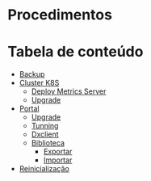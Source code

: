 # Procedimentos

Tabela de conteúdo
==================

- [Backup](backup.md)
- [Cluster K8S](#cluster-k8s)
  - [Deploy Metrics Server](metrics-server-k8s.md)
  - [Upgrade](upgrade-k8s.md)
- [Portal](#portal)
  - [Upgrade](upgrade-portal.md)
  - [Tunning](tunning-dx.md)
  - [Dxclient](docs/dxclient.md)
  - [Biblioteca](#biblioteca)
    - [Exportar](export-library.md)
    - [Importar](import-library.md)
- [Reinicialização](reinicializacao.md)

